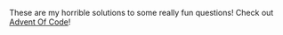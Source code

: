 These are my horrible solutions to some really fun questions! Check out [Advent Of Code](https://adventofcode.com/)!
